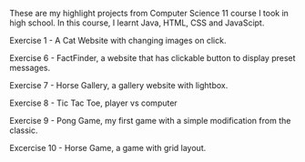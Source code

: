 These are my highlight projects from Computer Science 11 course I took in high school.
In this course, I learnt Java, HTML, CSS and JavaScipt.

  Exercise 1 - A Cat Website with changing images on click.

  Exercise 6 - FactFinder, a website that has clickable button to display preset messages.

  Exercise 7 - Horse Gallery, a gallery website with lightbox.
  
  Exercise 8 - Tic Tac Toe, player vs computer
  
  Exercise 9 - Pong Game, my first game with a simple modification from the classic.
  
  Excercise 10 - Horse Game, a game with grid layout.


